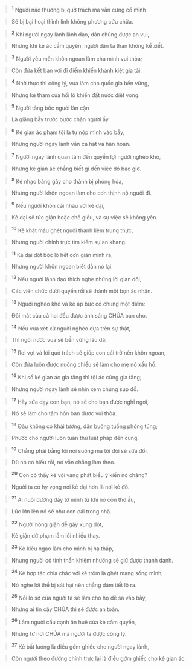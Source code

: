 
> <sup><b>1</b></sup> Người nào thường bị quở trách mà vẫn cứng cổ mình
>


> Sẽ bị bại hoại thình lình không phương cứu chữa.
>


> <sup><b>2</b></sup> Khi người ngay lành lãnh đạo, dân chúng được an vui,
>


> Nhưng khi kẻ ác cầm quyền, người dân ta thán không kể xiết.
>


> <sup><b>3</b></sup> Người yêu mến khôn ngoan làm cha mình vui thỏa;
>


> Còn đứa kết bạn với đĩ điếm khiến khánh kiệt gia tài.
>


> <sup><b>4</b></sup> Nhờ thực thi công lý, vua làm cho quốc gia bền vững,
>


> Nhưng kẻ tham của hối lộ khiến đất nước diệt vong.
>


> <sup><b>5</b></sup> Người tâng bốc người lân cận
>


> Là giăng bẫy trước bước chân người ấy.
>


> <sup><b>6</b></sup> Kẻ gian ác phạm tội là tự nộp mình vào bẫy,
>


> Nhưng người ngay lành vẫn ca hát và hân hoan.
>


> <sup><b>7</b></sup> Người ngay lành quan tâm đến quyền lợi người nghèo khó,
>


> Nhưng kẻ gian ác chẳng biết gì đến việc đó bao giờ.
>


> <sup><b>8</b></sup> Kẻ nhạo báng gây cho thành bị phóng hỏa,
>


> Nhưng người khôn ngoan làm cho cơn thịnh nộ nguôi đi.
>


> <sup><b>9</b></sup> Nếu người khôn cãi nhau với kẻ dại,
>


> Kẻ dại sẽ tức giận hoặc chế giễu, và sự việc sẽ không yên.
>


> <sup><b>10</b></sup> Kẻ khát máu ghét người thanh liêm trung thực,
>


> Nhưng người chính trực tìm kiếm sự an khang.
>


> <sup><b>11</b></sup> Kẻ dại dột bộc lộ hết cơn giận mình ra,
>


> Nhưng người khôn ngoan biết dằn nó lại.
>


> <sup><b>12</b></sup> Nếu người lãnh đạo thích nghe những lời gian dối,
>


> Các viên chức dưới quyền rồi sẽ thành một bọn ác nhân.
>


> <sup><b>13</b></sup> Người nghèo khó và kẻ áp bức có chung một điểm:
>


> Đôi mắt của cả hai đều được ánh sáng CHÚA ban cho.
>


> <sup><b>14</b></sup> Nếu vua xét xử người nghèo dựa trên sự thật,
>


> Thì ngôi nước vua sẽ bền vững lâu dài.
>


> <sup><b>15</b></sup> Roi vọt và lời quở trách sẽ giúp con cái trở nên khôn ngoan,
>


> Còn đứa luôn được nuông chiều sẽ làm cho mẹ nó xấu hổ.
>


> <sup><b>16</b></sup> Khi số kẻ gian ác gia tăng thì tội ác cũng gia tăng;
>


> Nhưng người ngay lành sẽ nhìn xem chúng sụp đổ.
>


> <sup><b>17</b></sup> Hãy sửa dạy con bạn, nó sẽ cho bạn được nghỉ ngơi,
>


> Nó sẽ làm cho tâm hồn bạn được vui thỏa.
>


> <sup><b>18</b></sup> Đâu không có khải tượng, dân buông tuồng phóng túng;
>


> Phước cho người luôn tuân thủ luật pháp đến cùng.
>


> <sup><b>19</b></sup> Chẳng phải bằng lời nói suông mà tôi đòi sẽ sửa đổi,
>


> Dù nó có hiểu rồi, nó vẫn chẳng làm theo.
>


> <sup><b>20</b></sup> Con có thấy kẻ vội vàng phát biểu ý kiến nó chăng?
>


> Người ta có hy vọng nơi kẻ dại hơn là nơi kẻ đó.
>


> <sup><b>21</b></sup> Ai nuôi dưỡng đầy tớ mình từ khi nó còn thơ ấu,
>


> Lúc lớn lên nó sẽ như con cái trong nhà.
>


> <sup><b>22</b></sup> Người nóng giận dễ gây xung đột,
>


> Kẻ giận dữ phạm lầm lỗi nhiều thay.
>


> <sup><b>23</b></sup> Kẻ kiêu ngạo làm cho mình bị hạ thấp,
>


> Nhưng người có tinh thần khiêm nhường sẽ giữ được thanh danh.
>


> <sup><b>24</b></sup> Kẻ hợp tác chia chác với kẻ trộm là ghét mạng sống mình,
>


> Nó nghe lời thề bị sát hại nên chẳng dám tiết lộ ra.
>


> <sup><b>25</b></sup> Nỗi lo sợ của người ta sẽ làm cho họ dễ sa vào bẫy,
>


> Nhưng ai tin cậy CHÚA thì sẽ được an toàn.
>


> <sup><b>26</b></sup> Lắm người cầu cạnh ân huệ của kẻ cầm quyền,
>


> Nhưng từ nơi CHÚA mà người ta được công lý.
>


> <sup><b>27</b></sup> Kẻ bất lương là điều gớm ghiếc cho người ngay lành,
>


> Còn người theo đường chính trực lại là điều gớm ghiếc cho kẻ gian ác.
>

